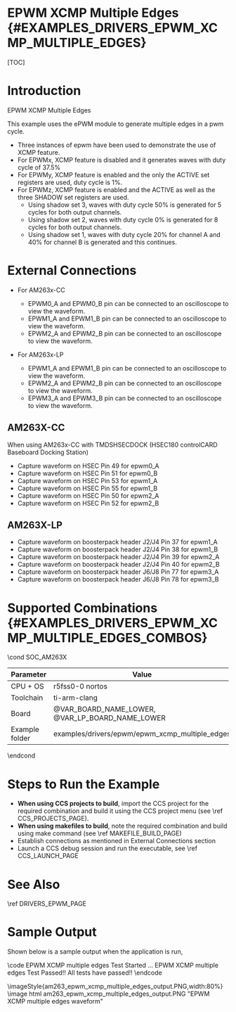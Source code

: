 # EPWM XCMP Multiple Edges {#EXAMPLES_DRIVERS_EPWM_XCMP_MULTIPLE_EDGES}

[TOC]

# Introduction

EPWM XCMP Multiple Edges

This example uses the ePWM module to generate multiple edges in a pwm cycle.
 - Three instances of epwm have been used to demonstrate the use of XCMP feature.
 - For EPWMx, XCMP feature is disabled and it generates waves with duty cycle of 37.5%
 - For EPWMy, XCMP feature is enabled and the only the ACTIVE set registers are used, duty cycle is 1%.
 - For EPWMz, XCMP feature is enabled and the ACTIVE as well as the three SHADOW set registers are used.
    - Using shadow set 3, waves with duty cycle 50% is generated for 5 cycles for both output channels.
    - Using shadow set 2, waves with duty cycle 0% is generated for 8 cycles for both output channels.
    - Using shadow set 1, waves with duty cycle 20% for channel A and 40% for channel B is generated and this continues.

# External Connections

- For AM263x-CC
    - EPWM0_A and EPWM0_B pin can be connected to an oscilloscope to view the waveform.
    - EPWM1_A and EPWM1_B pin can be connected to an oscilloscope to view the waveform.
    - EPWM2_A and EPWM2_B pin can be connected to an oscilloscope to view the waveform.

- For AM263x-LP
    - EPWM1_A and EPWM1_B pin can be connected to an oscilloscope to view the waveform.
    - EPWM2_A and EPWM2_B pin can be connected to an oscilloscope to view the waveform.
    - EPWM3_A and EPWM3_B pin can be connected to an oscilloscope to view the waveform.

## AM263X-CC
When using AM263x-CC with TMDSHSECDOCK (HSEC180 controlCARD Baseboard Docking Station)
- Capture waveform on HSEC Pin 49 for epwm0_A
- Capture waveform on HSEC Pin 51 for epwm0_B
- Capture waveform on HSEC Pin 53 for epwm1_A
- Capture waveform on HSEC Pin 55 for epwm1_B
- Capture waveform on HSEC Pin 50 for epwm2_A
- Capture waveform on HSEC Pin 52 for epwm2_B

## AM263X-LP
- Capture waveform on boosterpack header J2/J4 Pin 37 for epwm1_A
- Capture waveform on boosterpack header J2/J4 Pin 38 for epwm1_B
- Capture waveform on boosterpack header J2/J4 Pin 39 for epwm2_A
- Capture waveform on boosterpack header J2/J4 Pin 40 for epwm2_B
- Capture waveform on boosterpack header J6/J8 Pin 77 for epwm3_A
- Capture waveform on boosterpack header J6/J8 Pin 78 for epwm3_B

# Supported Combinations {#EXAMPLES_DRIVERS_EPWM_XCMP_MULTIPLE_EDGES_COMBOS}

\cond SOC_AM263X

 Parameter      | Value
 ---------------|-----------
 CPU + OS       | r5fss0-0 nortos
 Toolchain      | ti-arm-clang
 Board          | @VAR_BOARD_NAME_LOWER, @VAR_LP_BOARD_NAME_LOWER
 Example folder | examples/drivers/epwm/epwm_xcmp_multiple_edges

\endcond



# Steps to Run the Example

- **When using CCS projects to build**, import the CCS project for the required combination
  and build it using the CCS project menu (see \ref CCS_PROJECTS_PAGE).
- **When using makefiles to build**, note the required combination and build using
  make command (see \ref MAKEFILE_BUILD_PAGE)
- Establish connections as mentioned in External Connections section
- Launch a CCS debug session and run the executable, see \ref CCS_LAUNCH_PAGE

# See Also

\ref DRIVERS_EPWM_PAGE

# Sample Output

Shown below is a sample output when the application is run,

\code
EPWM XCMP multiple edges Test Started ...
EPWM XCMP multiple edges Test Passed!!
All tests have passed!!
\endcode

\imageStyle{am263_epwm_xcmp_multiple_edges_output.PNG,width:80%}
 \image html am263_epwm_xcmp_multiple_edges_output.PNG "EPWM XCMP multiple edges waveform"

